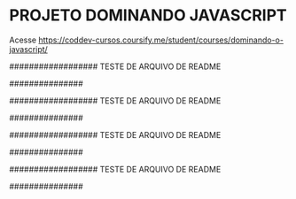 # PROJETO DOMINANDO JAVASCRIPT

Acesse https://coddev-cursos.coursify.me/student/courses/dominando-o-javascript/


##################
TESTE DE ARQUIVO DE README

###############

##################
TESTE DE ARQUIVO DE README

###############

##################
TESTE DE ARQUIVO DE README

###############

##################
TESTE DE ARQUIVO DE README

###############


